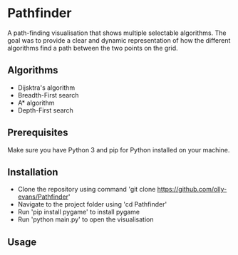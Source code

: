 # Pathfinder
A path-finding visualisation that shows multiple selectable algorithms. The goal was to provide a clear and dynamic representation of how the different algorithms find a path between the two points on the grid.

## Algorithms
- Dijsktra's algorithm
- Breadth-First search
- A* algorithm
- Depth-First search

## Prerequisites
Make sure you have Python 3 and pip for Python installed on your machine.

## Installation
- Clone the repository using command 'git clone https://github.com/olly-evans/Pathfinder'
- Navigate to the project folder using 'cd Pathfinder'
- Run 'pip install pygame' to install pygame
- Run 'python main.py' to open the visualisation
  
## Usage
